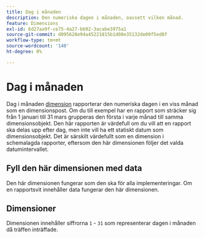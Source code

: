 ```yaml
---
title: Dag i månaden
description: Den numeriska dagen i månaden, oavsett vilken månad.
feature: Dimensions
exl-id: 6d27aa9f-ce75-4a27-bb92-3acabe3975a1
source-git-commit: d095628e94a45221815b1d08e35132de09f5ed8f
workflow-type: tm+mt
source-wordcount: '140'
ht-degree: 0%

---
```


# Dag i månaden

Dag i månaden [dimension](overview.md) rapporterar den numeriska dagen i en viss månad som en dimensionspost. Om du till exempel har en rapport som sträcker sig från 1 januari till 31 mars grupperas den första i varje månad till samma dimensionsobjekt. Den här rapporten är värdefull om du vill att en rapport ska delas upp efter dag, men inte vill ha ett statiskt datum som dimensionsobjekt. Det är särskilt värdefullt som en dimension i schemalagda rapporter, eftersom den här dimensionen följer det valda datumintervallet.

## Fyll den här dimensionen med data

Den här dimensionen fungerar som den ska för alla implementeringar. Om en rapportsvit innehåller data fungerar den här dimensionen.

## Dimensioner

Dimensionen innehåller siffrorna `1` - `31` som representerar dagen i månaden då träffen inträffade.
